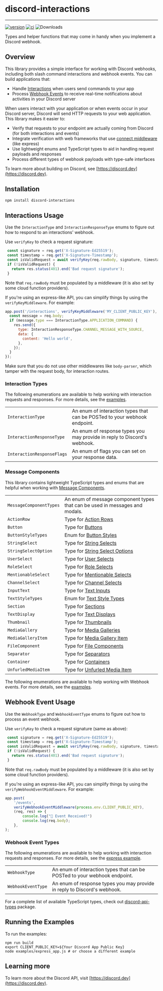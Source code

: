 # discord-interactions

---
[![version](https://img.shields.io/npm/v/discord-interactions.svg)](https://www.npmjs.com/package/discord-interactions)
[![ci](https://github.com/discord/discord-interactions-js/actions/workflows/ci.yaml/badge.svg)](https://github.com/discord/discord-interactions-js/actions/workflows/ci.yaml)
![Downloads](https://img.shields.io/npm/dt/discord-interactions)

Types and helper functions that may come in handy when you implement a Discord webhook.

## Overview

This library provides a simple interface for working with Discord webhooks, including both slash command interactions
and webhook events. You can build applications that:

- Handle [Interactions](https://discord.com/developers/docs/interactions/overview) when users send commands to your app
- Process [Webhook Events](https://discord.com/developers/docs/events/webhook-events) to receive real-time notifications
  about activities in your Discord server

When users interact with your application or when events occur in your Discord server, Discord will send HTTP requests
to your web application. This library makes it easier to:

- Verify that requests to your endpoint are actually coming from Discord (for both interactions and events)
- Integrate verification with web frameworks that
  use [connect middleware](https://expressjs.com/en/guide/using-middleware.html) (like express)
- Use lightweight enums and TypeScript types to aid in handling request payloads and responses
- Process different types of webhook payloads with type-safe interfaces

To learn more about building on Discord, see [https://discord.dev](https://discord.dev).

## Installation

```sh
npm install discord-interactions
```

## Interactions Usage

Use the `InteractionType` and `InteractionResponseType` enums to figure out how to respond to an interactions' webhook.

Use `verifyKey` to check a request signature:

```js
 const signature = req.get('X-Signature-Ed25519');
 const timestamp = req.get('X-Signature-Timestamp');
 const isValidRequest = await verifyKey(req.rawBody, signature, timestamp, 'MY_CLIENT_PUBLIC_KEY');
 if (!isValidRequest) {
   return res.status(401).end('Bad request signature');
 }
```

Note that `req.rawBody` must be populated by a middleware (it is also set by some cloud function providers).

If you're using an express-like API, you can simplify things by using the `verifyKeyMiddleware`.  For example:

```js
app.post('/interactions', verifyKeyMiddleware('MY_CLIENT_PUBLIC_KEY'), (req, res) => {
  const message = req.body;
  if (message.type === InteractionType.APPLICATION_COMMAND) {
    res.send({
      type: InteractionResponseType.CHANNEL_MESSAGE_WITH_SOURCE,
      data: {
        content: 'Hello world',
      },
    });
  }
});
```

Make sure that you do not use other middlewares like `body-parser`, which tamper with the request body, for interaction routes.

### Interaction Types

The following enumerations are available to help working with interaction requests and responses. For more details, see the [examples](/examples/).

|                            |                                                                           |
|----------------------------|---------------------------------------------------------------------------|
| `InteractionType`          | An enum of interaction types that can be POSTed to your webhook endpoint. |
| `InteractionResponseType`  | An enum of response types you may provide in reply to Discord's webhook.  |
| `InteractionResponseFlags` | An enum of flags you can set on your response data.                       |

### Message Components

This library contains lightweight TypeScript types and enums that are helpful when working with [Message Components](https://discord.com/developers/docs/components/reference).  

|                         |                                                                                                                                       |
|-------------------------|---------------------------------------------------------------------------------------------------------------------------------------|
| `MessageComponentTypes` | An enum of message component types that can be used in messages and modals.                                                           |
| `ActionRow`             | Type for [Action Rows](https://discord.com/developers/docs/components/reference#action-row)                                           |
| `Button`                | Type for [Buttons](https://discord.com/developers/docs/components/reference#button)                                                   |
| `ButtonStyleTypes`      | Enum for [Button Styles](https://discord.com/developers/docs/components/reference#button-button-styles)                               |
| `StringSelect`          | Type for [String Selects](https://discord.com/developers/docs/components/reference#string-select)                                     |
| `StringSelectOption`    | Type for [String Select Options](https://discord.com/developers/docs/components/reference#string-select-select-option-structure)      |
| `UserSelect`            | Type for [User Selects](https://discord.com/developers/docs/components/reference#user-select)                                         |
| `RoleSelect`            | Type for [Role Selects](https://discord.com/developers/docs/components/reference#role-select)                                         |
| `MentionableSelect`     | Type for [Mentionable Selects](https://discord.com/developers/docs/components/reference#mentionable-select)                           |
| `ChannelSelect`         | Type for [Channel Selects](https://discord.com/developers/docs/components/reference#channel-select)                                   |
| `InputText`             | Type for [Text Inputs](https://discord.com/developers/docs/components/reference#text-input)                                           |
| `TextStyleTypes`        | Enum for [Text Style Types](https://discord.com/developers/docs/components/reference#text-input-text-input-styles)                    |
| `Section`               | Type for [Sections](https://discord.com/developers/docs/components/reference#section)                                                 |
| `TextDisplay`           | Type for [Text Displays](https://discord.com/developers/docs/components/reference#text-display)                                       |
| `Thumbnail`             | Type for [Thumbnails](https://discord.com/developers/docs/components/reference#thumbnail)                                             |
| `MediaGallery`          | Type for [Media Galleries](https://discord.com/developers/docs/components/reference#media-gallery)                                    |
| `MediaGalleryItem`      | Type for [Media Gallery Item](https://discord.com/developers/docs/components/reference#media-gallery-media-gallery-item-structure)    |
| `FileComponent`         | Type for [File Components](https://discord.com/developers/docs/components/reference#file)                                             |
| `Separator`             | Type for [Separators](https://discord.com/developers/docs/components/reference#separator)                                             |
| `Container`             | Type for [Containers](https://discord.com/developers/docs/components/reference#container)                                             |
| `UnfurledMediaItem`     | Type for [Unfurled Media Item](https://discord.com/developers/docs/components/reference#unfurled-media-item-structure)                |


The following enumerations are available to help working with Webhook events. For more details, see the 
[examples](/examples/).

## Webhook Event Usage

Use the `WebhookType` and `WebhookEventType` enums to figure out how to process an event webhook.

Use `verifyKey` to check a request signature (same as above):

```js
 const signature = req.get('X-Signature-Ed25519');
 const timestamp = req.get('X-Signature-Timestamp');
 const isValidRequest = await verifyKey(req.rawBody, signature, timestamp, 'MY_CLIENT_PUBLIC_KEY');
 if (!isValidRequest) {
   return res.status(401).end('Bad request signature');
 }
```

Note that `req.rawBody` must be populated by a middleware (it is also set by some cloud function providers).

If you're using an express-like API, you can simplify things by using the `verifyWebhookEventMiddleware`.  For example:

```javascript
app.post(
	'/events',
	verifyWebhookEventMiddleware(process.env.CLIENT_PUBLIC_KEY),
	(req, res) => {
		console.log("📨 Event Received!")
        console.log(req.body);
	},
);
```

### Webhook Event Types

The following enumerations are available to help working with interaction requests and responses. 
For more details, see the [express example](/examples/express_app.js).

|                    |                                                                           |
|--------------------|---------------------------------------------------------------------------|
| `WebhookType`      | An enum of interaction types that can be POSTed to your webhook endpoint. |
| `WebhookEventType` | An enum of response types you may provide in reply to Discord's webhook.  |

For a complete list of available TypeScript types, check out [discord-api-types](https://www.npmjs.com/package/discord-api-types) package.

## Running the Examples

To run the examples:

```shell
npm run build 
export CLIENT_PUBLIC_KEY=${Your Discord App Public Key} 
node examples/express_app.js # or choose a different example
```

## Learning more

To learn more about the Discord API, visit [https://discord.dev](https://discord.dev).
